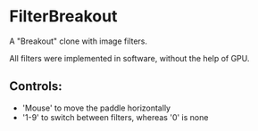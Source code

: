 # FilterBreakout
A "Breakout" clone with image filters.

All filters were implemented in software, without the help of GPU.

## Controls:
- 'Mouse' to move the paddle horizontally
- '1-9' to switch between filters, whereas '0' is none
